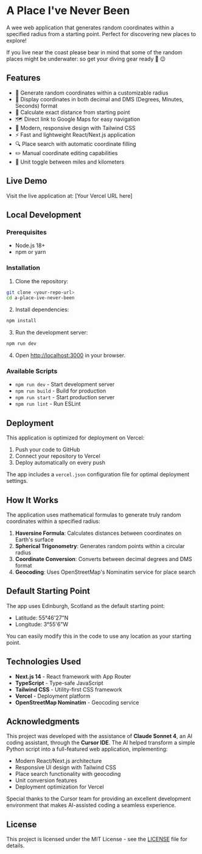 # A Place I've Never Been

A wee web application that generates random coordinates within a specified radius from a starting point. Perfect for discovering new places to explore! 

If you live near the coast please bear in mind that some of the random places might be underwater: so get your diving gear ready 🤿 😉

## Features

- 🎯 Generate random coordinates within a customizable radius
- 📍 Display coordinates in both decimal and DMS (Degrees, Minutes, Seconds) format
- 📏 Calculate exact distance from starting point
- 🗺️ Direct link to Google Maps for easy navigation
- 🎨 Modern, responsive design with Tailwind CSS
- ⚡ Fast and lightweight React/Next.js application
- 🔍 Place search with automatic coordinate filling
- ✏️ Manual coordinate editing capabilities
- 📐 Unit toggle between miles and kilometers

## Live Demo

Visit the live application at: [Your Vercel URL here]

## Local Development

### Prerequisites

- Node.js 18+ 
- npm or yarn

### Installation

1. Clone the repository:
```bash
git clone <your-repo-url>
cd a-place-ive-never-been
```

2. Install dependencies:
```bash
npm install
```

3. Run the development server:
```bash
npm run dev
```

4. Open [http://localhost:3000](http://localhost:3000) in your browser.

### Available Scripts

- `npm run dev` - Start development server
- `npm run build` - Build for production
- `npm run start` - Start production server
- `npm run lint` - Run ESLint

## Deployment

This application is optimized for deployment on Vercel:

1. Push your code to GitHub
2. Connect your repository to Vercel
3. Deploy automatically on every push

The app includes a `vercel.json` configuration file for optimal deployment settings.

## How It Works

The application uses mathematical formulas to generate truly random coordinates within a specified radius:

1. **Haversine Formula**: Calculates distances between coordinates on Earth's surface
2. **Spherical Trigonometry**: Generates random points within a circular radius
3. **Coordinate Conversion**: Converts between decimal degrees and DMS format
4. **Geocoding**: Uses OpenStreetMap's Nominatim service for place search

## Default Starting Point

The app uses Edinburgh, Scotland as the default starting point:
- Latitude: 55°46'27"N
- Longitude: 3°55'6"W

You can easily modify this in the code to use any location as your starting point.

## Technologies Used

- **Next.js 14** - React framework with App Router
- **TypeScript** - Type-safe JavaScript
- **Tailwind CSS** - Utility-first CSS framework
- **Vercel** - Deployment platform
- **OpenStreetMap Nominatim** - Geocoding service

## Acknowledgments

This project was developed with the assistance of **Claude Sonnet 4**, an AI coding assistant, through the **Cursor IDE**. The AI helped transform a simple Python script into a full-featured web application, implementing:

- Modern React/Next.js architecture
- Responsive UI design with Tailwind CSS
- Place search functionality with geocoding
- Unit conversion features
- Deployment optimization for Vercel

Special thanks to the Cursor team for providing an excellent development environment that makes AI-assisted coding a seamless experience.

## License

This project is licensed under the MIT License - see the [LICENSE](LICENSE) file for details.
